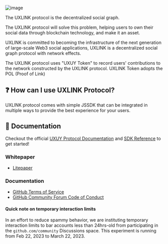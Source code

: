 ![image](https://github.com/UXUYLabs/v1-JSSDK/blob/v1-0.1.0/example/vue/src/assets/WechatIMG265.jpg)

The UXLINK protocol is the decentralized social graph.

The UXLINK protocol will solve this problem, helping users to own their social data through blockchain technology, and make it an asset.

UXLINK is committed to becoming the infrastructure of the next generation of large-scale Web3 social applications, UXLINK is a decentralized social graph protocol with network effects. 

The UXLINK protocol uses "UXUY Token" to record users' contributions to the network constructed by the UXLINK protocol. 
UXLINK Token adopts the POL (Proof of Link)

## ❓ How can I use UXLINK Protocol?

UXLINK protocol comes with simple JSSDK that can be integrated in multiple ways to provide the best experience for your users. 

## 📖 Documentation

Checkout the official [UXUY Protocol Documentation](https://docs.uxuy.io) and [SDK Reference](https://docs.uxlink.io/uxuy-labs-api/guide/js-sdk) to get started!

### Whitepaper

* [Litepaper](https://docs.uxlink.io/uxuy-labs-api/guide/white-paper)


### Documentation

* [GitHub Terms of Service](https://docs.github.com/en/site-policy/github-terms/github-terms-of-service)
* [GitHub Community Forum Code of Conduct](https://docs.github.com/en/site-policy/github-terms/github-community-forum-code-of-conduct)


#### Quick note on temporary interaction limits

In an effort to reduce spammy behavior, we are instituting temporary interaction limits to bar accounts less than 24hrs-old from participating in the `github.com/community` Discussions space. This experiment is running from Feb 22, 2023 to March 22, 2023.
